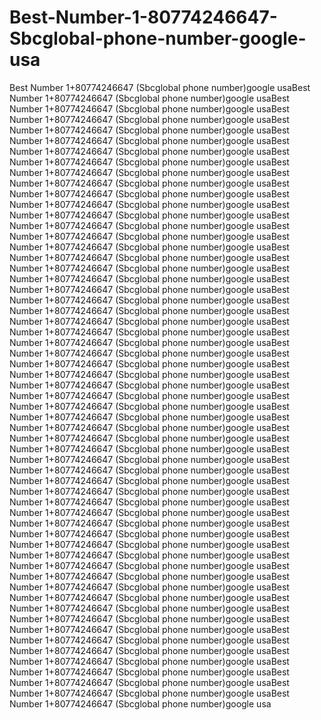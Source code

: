 # Best-Number-1-80774246647-Sbcglobal-phone-number-google-usa
Best Number 1+80774246647 (Sbcglobal phone number)google usaBest Number 1+80774246647 (Sbcglobal phone number)google usaBest Number 1+80774246647 (Sbcglobal phone number)google usaBest Number 1+80774246647 (Sbcglobal phone number)google usaBest Number 1+80774246647 (Sbcglobal phone number)google usaBest Number 1+80774246647 (Sbcglobal phone number)google usaBest Number 1+80774246647 (Sbcglobal phone number)google usaBest Number 1+80774246647 (Sbcglobal phone number)google usaBest Number 1+80774246647 (Sbcglobal phone number)google usaBest Number 1+80774246647 (Sbcglobal phone number)google usaBest Number 1+80774246647 (Sbcglobal phone number)google usaBest Number 1+80774246647 (Sbcglobal phone number)google usaBest Number 1+80774246647 (Sbcglobal phone number)google usaBest Number 1+80774246647 (Sbcglobal phone number)google usaBest Number 1+80774246647 (Sbcglobal phone number)google usaBest Number 1+80774246647 (Sbcglobal phone number)google usaBest Number 1+80774246647 (Sbcglobal phone number)google usaBest Number 1+80774246647 (Sbcglobal phone number)google usaBest Number 1+80774246647 (Sbcglobal phone number)google usaBest Number 1+80774246647 (Sbcglobal phone number)google usaBest Number 1+80774246647 (Sbcglobal phone number)google usaBest Number 1+80774246647 (Sbcglobal phone number)google usaBest Number 1+80774246647 (Sbcglobal phone number)google usaBest Number 1+80774246647 (Sbcglobal phone number)google usaBest Number 1+80774246647 (Sbcglobal phone number)google usaBest Number 1+80774246647 (Sbcglobal phone number)google usaBest Number 1+80774246647 (Sbcglobal phone number)google usaBest Number 1+80774246647 (Sbcglobal phone number)google usaBest Number 1+80774246647 (Sbcglobal phone number)google usaBest Number 1+80774246647 (Sbcglobal phone number)google usaBest Number 1+80774246647 (Sbcglobal phone number)google usaBest Number 1+80774246647 (Sbcglobal phone number)google usaBest Number 1+80774246647 (Sbcglobal phone number)google usaBest Number 1+80774246647 (Sbcglobal phone number)google usaBest Number 1+80774246647 (Sbcglobal phone number)google usaBest Number 1+80774246647 (Sbcglobal phone number)google usaBest Number 1+80774246647 (Sbcglobal phone number)google usaBest Number 1+80774246647 (Sbcglobal phone number)google usaBest Number 1+80774246647 (Sbcglobal phone number)google usaBest Number 1+80774246647 (Sbcglobal phone number)google usaBest Number 1+80774246647 (Sbcglobal phone number)google usaBest Number 1+80774246647 (Sbcglobal phone number)google usaBest Number 1+80774246647 (Sbcglobal phone number)google usaBest Number 1+80774246647 (Sbcglobal phone number)google usaBest Number 1+80774246647 (Sbcglobal phone number)google usaBest Number 1+80774246647 (Sbcglobal phone number)google usaBest Number 1+80774246647 (Sbcglobal phone number)google usaBest Number 1+80774246647 (Sbcglobal phone number)google usaBest Number 1+80774246647 (Sbcglobal phone number)google usaBest Number 1+80774246647 (Sbcglobal phone number)google usaBest Number 1+80774246647 (Sbcglobal phone number)google usaBest Number 1+80774246647 (Sbcglobal phone number)google usaBest Number 1+80774246647 (Sbcglobal phone number)google usaBest Number 1+80774246647 (Sbcglobal phone number)google usaBest Number 1+80774246647 (Sbcglobal phone number)google usaBest Number 1+80774246647 (Sbcglobal phone number)google usaBest Number 1+80774246647 (Sbcglobal phone number)google usaBest Number 1+80774246647 (Sbcglobal phone number)google usaBest Number 1+80774246647 (Sbcglobal phone number)google usa
